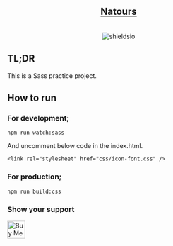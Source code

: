 <h2 align="center">
  <a href="https://omergencoglu.github.io/natours/" target="_blank">Natours</a>
</h2>
<br/>

<div align="center">
<img alt="shieldsio" src="https://img.shields.io/badge/OPEN-SOURCE-blueviolet?style=for-the-badge" />
</div>

## TL;DR

This is a Sass practice project.

## How to run

### For development;

```
npm run watch:sass
```

And uncomment below code in the index.html.

```
<link rel="stylesheet" href="css/icon-font.css" />
```

### For production;

```
npm run build:css
```

### Show your support

<a href="https://www.buymeacoffee.com/omergencoglu" target="_blank"><img src="https://cdn.buymeacoffee.com/buttons/default-blue.png" alt="Buy Me A Coffee" height="40"></a>
